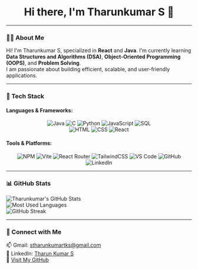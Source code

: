 <h1 align="center">Hi there, I'm Tharunkumar S 👋</h1>

---

### 👨‍💻 About Me  
Hi! I'm Tharunkumar S, specialized in **React** and **Java**. I'm currently learning **Data Structures and Algorithms (DSA)**, **Object-Oriented Programming (OOPS)**, and **Problem Solving**.  
I am passionate about building efficient, scalable, and user-friendly applications.  

---

### 🚀 Tech Stack  

#### Languages & Frameworks:  
<div align="center">
  
![Java](https://img.shields.io/badge/Java-007396?style=for-the-badge&logo=java&logoColor=white)
![C](https://img.shields.io/badge/C-00599C?style=for-the-badge&logo=c&logoColor=white)
![Python](https://img.shields.io/badge/Python-3776AB?style=for-the-badge&logo=python&logoColor=white)
![JavaScript](https://img.shields.io/badge/JavaScript-F7DF1E?style=for-the-badge&logo=javascript&logoColor=black)
![SQL](https://img.shields.io/badge/SQL-4479A1?style=for-the-badge&logo=postgresql&logoColor=white)  
![HTML](https://img.shields.io/badge/HTML5-E34F26?style=for-the-badge&logo=html5&logoColor=white)
![CSS](https://img.shields.io/badge/CSS3-1572B6?style=for-the-badge&logo=css3&logoColor=white)
![React](https://img.shields.io/badge/React-61DAFB?style=for-the-badge&logo=react&logoColor=black)
</div>

#### Tools & Platforms:  
<div align="center">

![NPM](https://img.shields.io/badge/NPM-CB3837?style=for-the-badge&logo=npm&logoColor=white)
![Vite](https://img.shields.io/badge/Vite-646CFF?style=for-the-badge&logo=vite&logoColor=white)
![React Router](https://img.shields.io/badge/React_Router-CA4245?style=for-the-badge&logo=react-router&logoColor=white)
![TailwindCSS](https://img.shields.io/badge/TailwindCSS-06B6D4?style=for-the-badge&logo=tailwindcss&logoColor=white)
![VS Code](https://img.shields.io/badge/VS%20Code-0078D4?style=for-the-badge&logo=visual-studio-code&logoColor=white)
![GitHub](https://img.shields.io/badge/GitHub-181717?style=for-the-badge&logo=github&logoColor=white)
![LinkedIn](https://img.shields.io/badge/LinkedIn-0077B5?style=for-the-badge&logo=linkedin&logoColor=white)

</div>

---

### 📊 GitHub Stats  

![Tharunkumar's GitHub Stats](https://github-readme-stats.vercel.app/api?username=tharunkumar-BIT&show_icons=true&theme=radical&hide=issues&count_private=true)  
![Most Used Languages](https://github-readme-stats.vercel.app/api/top-langs/?username=tharunkumar-BIT&layout=compact&theme=radical)  
![GitHub Streak](https://github-readme-streak-stats.herokuapp.com/?user=tharunkumar-BIT&theme=radical)  

---

### 🌟 Connect with Me  

📫 Gmail: [stharunkumartks@gmail.com](mailto:stharunkumartks@gmail.com)  
🔗 LinkedIn: [Tharun Kumar S](https://www.linkedin.com/in/tharun-kumar-s-049808267/)  
📂 [Visit My GitHub](https://github.com/tharunkumar-BIT)  

